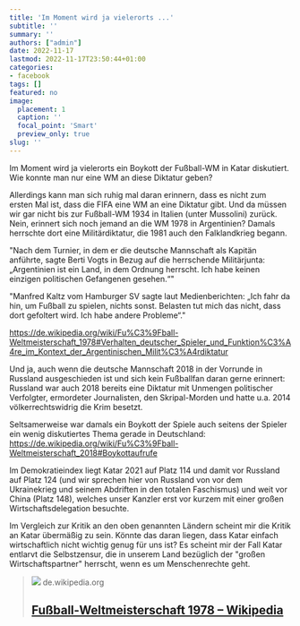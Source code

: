 ```yaml
---
title: 'Im Moment wird ja vielerorts ...'
subtitle: ''
summary: ''
authors: ["admin"]
date: 2022-11-17
lastmod: 2022-11-17T23:50:44+01:00
categories:
- facebook
tags: []
featured: no
image:
  placement: 1
  caption: ''
  focal_point: 'Smart'
  preview_only: true
slug: ''
---
```

Im Moment wird ja vielerorts ein Boykott der Fußball-WM in Katar diskutiert. Wie konnte man nur eine WM an diese Diktatur geben? 

Allerdings kann man sich ruhig mal daran erinnern, dass es nicht zum ersten Mal ist, dass die FIFA eine WM an eine Diktatur gibt. Und da müssen wir gar nicht bis zur Fußball-WM 1934 in Italien (unter Mussolini) zurück. Nein, erinnert sich noch jemand an die WM 1978 in Argentinien? Damals herrschte dort eine Militärdiktatur, die 1981 auch den Falklandkrieg begann.

"Nach dem Turnier, in dem er die deutsche Mannschaft als Kapitän anführte, sagte Berti Vogts in Bezug auf die herrschende Militärjunta: „Argentinien ist ein Land, in dem Ordnung herrscht. Ich habe keinen einzigen politischen Gefangenen gesehen.“"

"Manfred Kaltz vom Hamburger SV sagte laut Medienberichten: „Ich fahr da hin, um Fußball zu spielen, nichts sonst. Belasten tut mich das nicht, dass dort gefoltert wird. Ich habe andere Probleme“."

https://de.wikipedia.org/wiki/Fu%C3%9Fball-Weltmeisterschaft_1978#Verhalten_deutscher_Spieler_und_Funktion%C3%A4re_im_Kontext_der_Argentinischen_Milit%C3%A4rdiktatur

Und ja, auch wenn die deutsche Mannschaft 2018 in der Vorrunde in Russland ausgeschieden ist und sich kein Fußballfan daran gerne erinnert: Russland war auch 2018 bereits eine Diktatur mit Unmengen politischer Verfolgter, ermordeter Journalisten, den Skripal-Morden und hatte u.a. 2014 völkerrechtswidrig die Krim besetzt. 

Seltsamerweise war damals ein Boykott der Spiele auch seitens der Spieler ein wenig diskutiertes Thema gerade in Deutschland: https://de.wikipedia.org/wiki/Fu%C3%9Fball-Weltmeisterschaft_2018#Boykottaufrufe

Im Demokratieindex liegt Katar 2021 auf Platz 114 und damit vor Russland auf Platz 124 (und wir sprechen hier von Russland von vor dem Ukrainekrieg und seinem Abdriften in den totalen Faschismus) und weit vor China (Platz 148), welches unser Kanzler erst vor kurzem mit einer großen Wirtschaftsdelegation besuchte. 

Im Vergleich zur Kritik an den oben genannten Ländern scheint mir die Kritik an Katar übermäßig zu sein. Könnte das daran liegen, dass Katar einfach wirtschaftlich nicht wichtig genug für uns ist? Es scheint mir der Fall Katar entlarvt die Selbstzensur, die in unserem Land bezüglich der "großen Wirtschaftspartner" herrscht, wenn es um Menschenrechte geht.
> [![](https://upload.wikimedia.org/wikipedia/de/thumb/4/4b/Argentina_78_Logo.svg/1200px-Argentina_78_Logo.svg.png)](https://de.wikipedia.org/wiki/Fu%C3%9Fball-Weltmeisterschaft_1978#Verhalten_deutscher_Spieler_und_Funktion%C3%A4re_im_Kontext_der_Argentinischen_Milit%C3%A4rdiktatur)
> de.wikipedia.org
> ## [Fußball-Weltmeisterschaft 1978 – Wikipedia](https://de.wikipedia.org/wiki/Fu%C3%9Fball-Weltmeisterschaft_1978#Verhalten_deutscher_Spieler_und_Funktion%C3%A4re_im_Kontext_der_Argentinischen_Milit%C3%A4rdiktatur)
>

